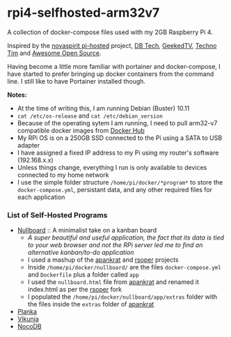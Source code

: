 # rpi4-selfhosted-arm32v7
A collection of docker-compose files used with my 2GB Raspberry Pi 4.

Inspired by the [novaspirit pi-hosted](https://github.com/novaspirit/pi-hosted) project, [DB Tech](https://www.youtube.com/c/DBTechYT), [GeekedTV](https://www.youtube.com/c/geekedtv), [Techno Tim](https://www.youtube.com/c/TechnoTimLive) and [Awesome Open Source](https://www.youtube.com/c/AwesomeOpenSource/).

Having become a little more familiar with portainer and docker-compose, I have started to prefer bringing up docker containers from the command line. I still like to have Portainer installed though.

**Notes:** 
- At the time of writing this, I am running Debian (Buster) 10.11
- `cat /etc/os-release`  and `cat /etc/debian_version`
- Because of the operating sytem I am running, I need to pull arm32-v7 compatible docker images from [Docker Hub](https://hub.docker.com/)
- My RPi OS is on a 250GB SSD connected to the Pi using a SATA to USB adapter 
- I have assigned a fixed IP address to my Pi using my router's software (192.168.x.x)
- Unless things change, everything I run is only available to devices connected to my home network
- I use the simple folder structure `/home/pi/docker/*program*` to store the `docker-compose.yml`, persistant data, and any other required files for each application

### List of Self-Hosted Programs
- [Nullboard](https://github.com/apankrat/nullboard) :: A minimalist take on a kanban board
  - *A super beautiful and useful application, the fact that its data is tied to your web browser and not the RPi server led me to find an alternative kanban/to-do application*
  - I used a mashup of the [apankrat](https://github.com/apankrat/nullboard) and [rsoper](https://github.com/rsoper/nullboard) projects
  - Inside `/home/pi/docker/nullboard/` are the files `docker-compose.yml` and `Dockerfile` plus a folder called `app`
  - I used the `nullboard.html` file from [apankrat](https://github.com/apankrat/nullboard) and renamed it index.html as per the [rsoper](https://github.com/rsoper/nullboard) fork
  - I populated the `/home/pi/docker/nullboard/app/extras` folder with the files inside the `extras` folder of [apankrat](https://github.com/apankrat/nullboard)
- [Planka](https://github.com/plankanban/planka)
- [Vikunja](https://github.com/go-vikunja/api)
- [NocoDB](https://github.com/nocodb/nocodb)


